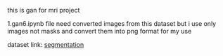this is gan for mri project

1.gan6.ipynb file need converted images from this dataset but i use only images not masks and convert them into png format for my use 

dataset link: [segmentation](https://www.kaggle.com/datasets/mateuszbuda/lgg-mri-segmentation)
